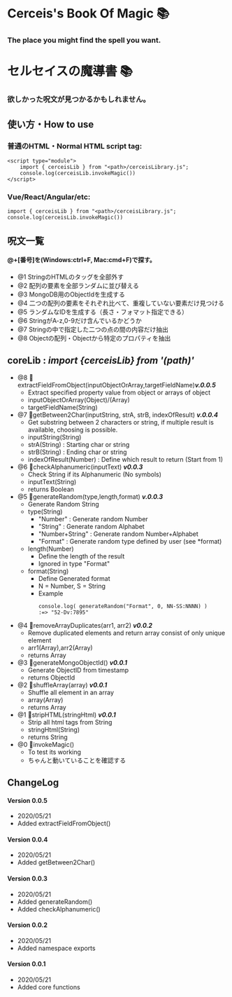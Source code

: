 # Cerceis's Book Of Magic &#x1F4DA;
### The place you might find the spell you want.
# セルセイスの魔導書 &#x1F4DA;
### 欲しかった呪文が見つかるかもしれません。
## 使い方・How to use
### 普通のHTML・Normal HTML script tag:
```
<script type="module">
    import { cerceisLib } from "<path>/cerceisLibrary.js";
    console.log(cerceisLib.invokeMagic())
</script>
```
### Vue/React/Angular/etc:
```
import { cerceisLib } from "<path>/cerceisLibrary.js";
console.log(cerceisLib.invokeMagic())
```
## 呪文一覧
#### @+[番号]を(Windows:ctrl+F, Mac:cmd+F)で探す。
* @1 StringのHTMLのタッグを全部外す
* @2 配列の要素を全部ランダムに並び替える
* @3 MongoDB用のObjectIdを生成する
* @4 二つの配列の要素をそれぞれ比べて、重複していない要素だけ見つける
* @5 ランダムなIDを生成する（長さ・フォマット指定できる）
* @6 StringがA-z,0-9だけ含んでいるかどうか
* @7 Stringの中で指定した二つの点の間の内容だけ抽出
* @8 Objectの配列・Objectから特定のプロパティを抽出
## coreLib : ***import {cerceisLib} from '(path)'***
* @8 &#x1F4D8;extractFieldFromObject(inputObjectOrArray,targetFieldName)***v.0.0.5***
    * Extract specified property value from object or arrays of object
    * inputObjectOrArray(Object)/(Array)
    * targetFieldName(String)
* @7 &#x1F4D8;getBetween2Char(inputString, strA, strB, indexOfResult) ***v.0.0.4***
    * Get substring between 2 characters or string, if multiple result is available, choosing is possible.
    * inputString(String)
    * strA(String)          : Starting char or string
    * strB(String)          : Ending char or string
    * indexOfResult(Number) : Define which result to return (Start from 1)
* @6 &#x1F4D8;checkAlphanumeric(inputText) ***v0.0.3***
    * Check String if its Alphanumeric (No symbols)
    * inputText(String)
    * returns Boolean
* @5 &#x1F4D8;generateRandom(type,length,format) ***v.0.0.3***
    * Generate Random String
    * type(String)
        * "Number"        : Generate random Number
        * "String"        : Generate random Alphabet
        * "Number+String" : Generate random Number+Alphabet
        * "Format"        : Generate random type defined by user (see *format)
    * length(Number)
        * Define the length of the result 
        * Ignored in type "Format"
    * format(String)
        * Define Generated format
        * N = Number, S = String
        * Example
            ```
            console.log( generateRandom("Format", 0, NN-SS:NNNN) )
            :=> "52-Dv:7895"
            ```
* @4 &#x1F4D8;removeArrayDuplicates(arr1, arr2) ***v0.0.2***
    * Remove duplicated elements and return array consist of only unique element
    * arr1(Array),arr2(Array)
    * returns Array
* @3 &#x1F4D8;generateMongoObjectId() ***v0.0.1***
    * Generate ObjectID from timestamp
    * returns ObjectId
* @2 &#x1F4D8;shuffleArray(array) ***v0.0.1***
    * Shuffle all element in an array
    * array(Array)
    * returns Array
* @1 &#x1F4D8;stripHTML(stringHtml) ***v0.0.1***
    * Strip all html tags from String
    * stringHtml(String)
    * returns String
* @0 &#x1F4D8;invokeMagic()
    * To test its working
    * ちゃんと動いていることを確認する

## ChangeLog
#### Version 0.0.5
* 2020/05/21
* Added extractFieldFromObject()
#### Version 0.0.4
* 2020/05/21
* Added getBetween2Char()
#### Version 0.0.3
* 2020/05/21
* Added generateRandom()
* Added checkAlphanumeric()
#### Version 0.0.2
* 2020/05/21
* Added namespace exports
#### Version 0.0.1
* 2020/05/21
* Added core functions
